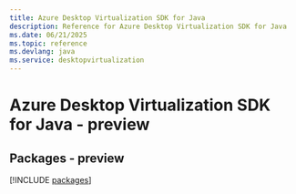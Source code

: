 ```yaml
---
title: Azure Desktop Virtualization SDK for Java
description: Reference for Azure Desktop Virtualization SDK for Java
ms.date: 06/21/2025
ms.topic: reference
ms.devlang: java
ms.service: desktopvirtualization
---
```

# Azure Desktop Virtualization SDK for Java - preview
## Packages - preview
[!INCLUDE [packages](desktop-virtualization-index.md)]